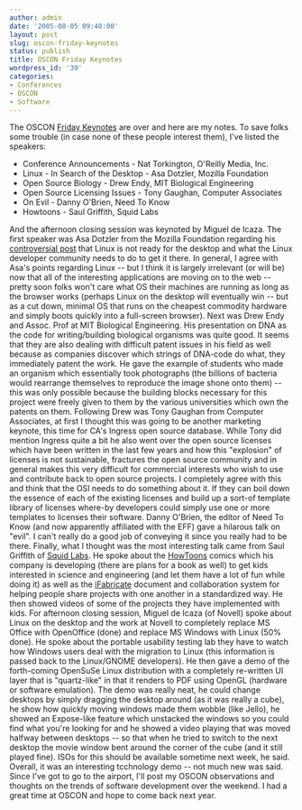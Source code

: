 ```yaml
---
author: admin
date: '2005-08-05 09:40:00'
layout: post
slug: oscon-friday-keynotes
status: publish
title: OSCON Friday Keynotes
wordpress_id: '39'
categories:
- Conferences
- OSCON
- Software
---
```


The OSCON [Friday
Keynotes](http://conferences.oreillynet.com/pub/w/38/keynotes.html#fri)
are over and here are my notes. To save folks some trouble (in case none
of these people interest them), I've listed the speakers:

-   Conference Announcements - Nat Torkington, O'Reilly Media, Inc.
-   Linux - In Search of the Desktop - Asa Dotzler, Mozilla Foundation
-   Open Source Biology - Drew Endy, MIT Biological Engineering
-   Open Source Licensing Issues - Tony Gaughan, Computer Associates
-   On Evil - Danny O'Brien, Need To Know
-   Howtoons - Saul Griffith, Squid Labs

And the afternoon closing session was keynoted by Miguel de Icaza. The
first speaker was Asa Dotzler from the Mozilla Foundation regarding his
[controversial
post](http://weblogs.mozillazine.org/asa/archives/008499.html) that
Linux is not ready for the desktop and what the Linux developer
community needs to do to get it there. In general, I agree with Asa's
points regarding Linux -- but I think it is largely irrelevant (or will
be) now that all of the interesting applications are moving on to the
web -- pretty soon folks won't care what OS their machines are running
as long as the browser works (perhaps Linux on the desktop will
eventually win -- but as a cut down, minimal OS that runs on the
cheapest commodity hardware and simply boots quickly into a full-screen
browser). Next was Drew Endy and Assoc. Prof at MIT Biological
Engineering. His presentation on DNA as the code for writing/building
biological organisms was quite good. It seems that they are also dealing
with difficult patent issues in his field as well because as companies
discover which strings of DNA-code do what, they immediately patent the
work. He gave the example of students who made an organism which
essentially took photographs (the billions of bacteria would rearrange
themselves to reproduce the image shone onto them) -- this was only
possible because the building blocks necessary for this project were
freely given to them by the various universities which own the patents
on them. Following Drew was Tony Gaughan from Computer Associates, at
first I thought this was going to be another marketing keynote, this
time for CA's Ingress open source database. While Tony did mention
Ingress quite a bit he also went over the open source licenses which
have been written in the last few years and how this "explosion" of
licenses is not sustainable, fractures the open source community and in
general makes this very difficult for commercial interests who wish to
use and contribute back to open source projects. I completely agree with
this and think that the OSI needs to do something about it. If they can
boil down the essence of each of the existing licenses and build up a
sort-of template library of licenses where-by developers could simply
use one or more templates to licenses their software. Danny O'Brien, the
editor of Need To Know (and now apparently affiliated with the EFF) gave
a hilarous talk on "evil". I can't really do a good job of conveying it
since you really had to be there. Finally, what I thought was the most
interesting talk came from Saul Griffith of [Squid
Labs](http://www.squid-labs.com/). He spoke about the
[HowToons](http://www.howtoons.org/) comics which his company is
developing (there are plans for a book as well) to get kids interested
in science and engineering (and let them have a lot of fun while doing
it) as well as the [iFabricate](http://www.ifabricate.com/) document and
collaboration system for helping people share projects with one another
in a standardized way. He then showed videos of some of the projects
they have implemented with kids. For afternoon closing session, Miguel
de Icaza (of Novell) spoke about Linux on the desktop and the work at
Novell to completely replace MS Office with OpenOffice (done) and
replace MS Windows with Linux (50% done). He spoke about the portable
usability testing lab they have to watch how Windows users deal with the
migration to Linux (this information is passed back to the Linux/GNOME
developers). He then gave a demo of the forth-coming OpenSuSe Linux
distribution with a completely re-written UI layer that is "quartz-like"
in that it renders to PDF using OpenGL (hardware or software emulation).
The demo was really neat, he could change desktops by simply dragging
the desktop around (as it was really a cube), he show how quickly moving
windows made them wobble (like Jello), he showed an Expose-like feature
which unstacked the windows so you could find what you're looking for
and he showed a video playing that was moved halfway between desktops --
so that when he tried to switch to the next desktop the movie window
bent around the corner of the cube (and it still played fine). ISOs for
this should be available sometime next week, he said. Overall, it was an
interesting tcchnology demo -- not much new was said. Since I've got to
go to the airport, I'll post my OSCON observations and thoughts on the
trends of software development over the weekend. I had a great time at
OSCON and hope to come back next year.
